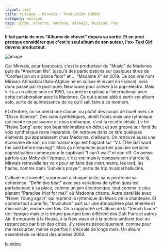 ```yaml
---
layout: post
title: Musique - Mirwais - Production (2000)
category: musique
tags: 2000s, electro, madonna, mirwais, Musique, Pop
---
```

**Il fait partie de mes "Albums de chevet" depuis sa sortie. Et on peut presque considérer que c'est le seul album de son auteur, l'ex- <a href="https://fr.wikipedia.org/wiki/Taxi_Girl">Taxi Girl</a> devenu producteur.&nbsp;**

![image](https://cheziceman.files.wordpress.com/2019/04/mirwais.jpg)

Car Mirwais, pour beaucoup, c'est le producteur du "Music" de Madonna puis de "American life", jusqu'à des participations sur quelques titres de "Confession on a dance floor" et ... "Madame X" en 2019. De son vrai nom Mirwais Ahmadzaï (Italo-Afghan né en suisse et vivant en France), sera donc passé par le post-punk New wave pour arriver à la pop-electro. Mais s'il y a un album solo en 1990, sa carrière explose à l'international avec cette collaboration avec la Madonne. Ce qui a aussi aidé à sortir cet album solo, sorte de quintessence de ce qu'il sait faire à ce moment.

Et d'entrée, on se prend une claque, ou plutôt des coups de fouet avec ce "Disco Science". Des sons synthétiques, plutôt froids mais une rythmique qui monte en puissance et nous embarque, c'est la recette idéale. Le hit "Naive Song" avec son beat minimaliste en début et son groove sur fond de voix synthétique reste imparable. On retrouve dans ce titre quelques éléments qui apparaissent chez Madonna, d'ailleurs. On retrouve aussi une économie de son, un minimalisme qui est flagrant sur "V.I. (The last word the said before leaving)". Mais ça n'empêche pourtant pas une certaine sophistication comme pour le captivant "I can't wait" et son riff. On pense parfois aux Moby de l'époque, c'est vrai mais la comparaison s'arrête là. Mirwais retravaille les voix pour en faire des instruments, les tord, les hache, comme dans "Junkie's prayer", sorte de trip musical halluciné.&nbsp;

L'album est inventif, surprenant à chaque piste, sans perdre de sa cohérence. "Definitive beat" avec ses variations de rythmiques est parfaitement à sa place, comme un jam électronique, tout comme le plus planant "Paradise (Not for me)" où Madonna chante. Autre parallèle avec "Never Young again" qui reprend la rythmique du Music de la chanteuse. Et comme tout a une fin, "Involution" part sur une atmosphère plus éthérée et minimaliste, encore une fois. On a rapproché cet album de la "french touch" de l'époque mais je le trouve pourtant bien différent des Daft Punk et autres Air. Il emprunte à la House, à la New wave et à la techno ambient tout en restant pop par bien des côtés. J'y reviens périodiquement, comme pour me ressourcer, même si parfois il s'écoule de longs mois. Un album essentiel de ce début des années 2000.

[la video](https://www.youtube.com/watch?v=20cJMLr7ueE)
